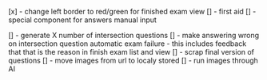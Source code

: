[x]  - change left border to red/green for finished exam view
[]  - first aid
[]  - special component for answers manual input

[]  - generate X number of intersection questions
[] 
    - make answering wrong on intersection question automatic exam failure 
    - this includes feedback that that is the reason in finish exam list and view
[]  - scrap final version of questions
[]  - move images from url to localy stored
[]  - run images through AI
